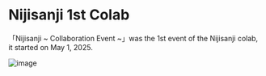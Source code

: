 # Nijisanji 1st Colab
「Nijisanji ~ Collaboration Event ~」was the 1st event of the Nijisanji colab, it started on May 1, 2025.

![image](https://github.com/user-attachments/assets/a05d1cfb-4e93-4c37-8755-8e89926cc54f)
